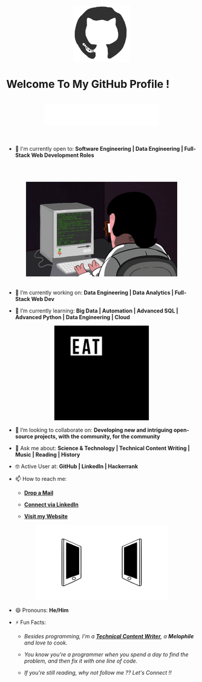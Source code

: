 <div align="center">
<img src="https://github.com/karjain/karjain/blob/master/octo.gif" alt="GitHub Logo" width="150" height="150" />
</div>

# Welcome To My GitHub Profile !

<br/>
<div align="center">
<img src="https://github.com/karjain/karjain/blob/master/screen.gif" alt="Kartik Jain Typer" />
</div>
<br/>

<!--
- ⌨️ Programming Languages I've used:

<div align="center">
 <img src = 'https://github.com/karjain/karjain/blob/master/images/c-original.svg' width='30'/> <img src = 'https://github.com/karjain/karjain/blob/master/images/cpp.svg' width='30'/> <img src = 'https://github.com/karjain/karjain/blob/master/images/pycharm.svg' width='30'/> <img src = 'https://github.com/karjain/karjain/blob/master/images/python2.png' height='30'/> <img src = 'https://github.com/karjain/karjain/blob/master/images/flutter-logo.svg' width='30'/> <img src = 'https://github.com/karjain/karjain/blob/master/images/html.svg' width='30'/> <img src = 'https://github.com/karjain/karjain/blob/master/images/css.svg' width='30'/> <img src = 'https://github.com/karjain/karjain/blob/master/images/js.svg' width='30'/> <img src = 'https://github.com/karjain/karjain/blob/master/images/bootstrap.svg' width='33'/> <img src = 'https://github.com/karjain/karjain/blob/master/images/django.svg' height='40'/> <img src = 'https://github.com/karjain/karjain/blob/master/images/flask.png' width='30'/> <img src = 'https://github.com/karjain/karjain/blob/master/images/php.svg' width='40'/>
 <img src = 'https://github.com/karjain/karjain/blob/master/images/sql.svg' width='30'/> <img src = 'https://github.com/karjain/karjain/blob/master/images/git.svg' width='30'/>
</div>
<-->

<br/>

- 🙌 I'm currently open to: **Software Engineering | Data Engineering | Full-Stack Web Development Roles**

<br/><br/>

<div align="center">
<img src="https://github.com/karjain/karjain/blob/master/coderman.gif" alt="Coder" width="400" height="250" />
</div>
<br/>

- 🔭 I’m currently working on: **Data Engineering | Data Analytics | Full-Stack Web Dev**

- 🌱 I’m currently learning: **Big Data | Automation | Advanced SQL | Advanced Python | Data Engineering | Cloud**


<div align="center">
<img src="https://github.com/karjain/karjain/blob/master/giphy.webp" alt="eatsleepcode" width="250" height="250" />
</div>

- 👯 I’m looking to collaborate on: **Developing new and intriguing open-source projects, with the community, for the community**

- 💬 Ask me about: **Science & Technology | Technical Content Writing | Music | Reading | History**

- 🤓 Active User at: **GitHub | LinkedIn | Hackerrank**

- 📫 How to reach me:

    * [**Drop a Mail**](mailto:raghavkhullar16@gmail.com)

    * [**Connect via LinkedIn**](https://www.linkedin.com/in/raghav-khullar/)

    * [**Visit my Website**](https://karjain.github.io/)
    
<div align="center">
<img src="https://github.com/karjain/karjain/blob/master/connected.gif" alt="Raghav Khullar" width="350" height="200" />
</div>

- 😄 Pronouns: **He/Him**

- ⚡ Fun Facts: 

    * *Besides programming, I'm a [**Technical Content Writer**](https://www.mindbrews.in/author/raghav-khullar/), a **Melophile** and love to cook.*

    * *You know you're a programmer when you spend a day to find the problem, and then fix it with one line of code.*
    
    * *If you're still reading, why not follow me ?? Let's Connect !!*
